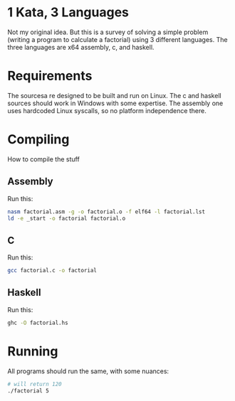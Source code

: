 # 1 Kata, 3 Languages
Not my original idea. But this is a survey of solving a
simple problem (writing a program to calculate a factorial)
using 3 different languages. The three languages are
x64 assembly, c, and haskell.

# Requirements
The sourcesa re designed to be built and run on Linux.
The c and haskell sources should work in Windows with
some expertise. The assembly one uses hardcoded Linux
syscalls, so no platform independence there.

# Compiling
How to compile the stuff

## Assembly
Run this:
```sh
nasm factorial.asm -g -o factorial.o -f elf64 -l factorial.lst
ld -e _start -o factorial factorial.o
```

## C
Run this:
```sh
gcc factorial.c -o factorial
```

## Haskell
Run this:
```sh
ghc -O factorial.hs
```

# Running
All programs should run the same, with some nuances:
```sh
# will return 120
./factorial 5
```
